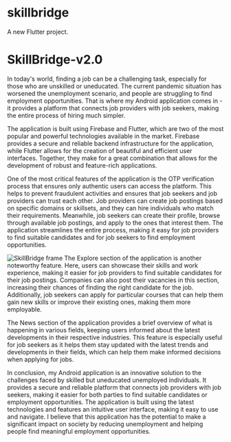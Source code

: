 # skillbridge

A new Flutter project.

# SkillBridge-v2.0
In today's world, finding a job can be a challenging task, especially for those who are unskilled or uneducated. The current pandemic situation has worsened the unemployment scenario, and people are struggling to find employment opportunities. That is where my Android application comes in - it provides a platform that connects job providers with job seekers, making the entire process of hiring much simpler.

The application is built using Firebase and Flutter, which are two of the most popular and powerful technologies available in the market. Firebase provides a secure and reliable backend infrastructure for the application, while Flutter allows for the creation of beautiful and efficient user interfaces. Together, they make for a great combination that allows for the development of robust and feature-rich applications.

One of the most critical features of the application is the OTP verification process that ensures only authentic users can access the platform. This helps to prevent fraudulent activities and ensures that job seekers and job providers can trust each other. Job providers can create job postings based on specific domains or skillsets, and they can hire individuals who match their requirements. Meanwhile, job seekers can create their profile, browse through available job postings, and apply to the ones that interest them. The application streamlines the entire process, making it easy for job providers to find suitable candidates and for job seekers to find employment opportunities.

![SkillBridge frame](https://user-images.githubusercontent.com/90822140/229341310-34f3a28b-1c78-4cd4-9314-61992076dd68.png)
The Explore section of the application is another noteworthy feature. Here, users can showcase their skills and work experience, making it easier for job providers to find suitable candidates for their job postings. Companies can also post their vacancies in this section, increasing their chances of finding the right candidate for the job. Additionally, job seekers can apply for particular courses that can help them gain new skills or improve their existing ones, making them more employable.

The News section of the application provides a brief overview of what is happening in various fields, keeping users informed about the latest developments in their respective industries. This feature is especially useful for job seekers as it helps them stay updated with the latest trends and developments in their fields, which can help them make informed decisions when applying for jobs.

In conclusion, my Android application is an innovative solution to the challenges faced by skilled but uneducated unemployed individuals. It provides a secure and reliable platform that connects job providers with job seekers, making it easier for both parties to find suitable candidates or employment opportunities. The application is built using the latest technologies and features an intuitive user interface, making it easy to use and navigate. I believe that this application has the potential to make a significant impact on society by reducing unemployment and helping people find meaningful employment opportunities.


